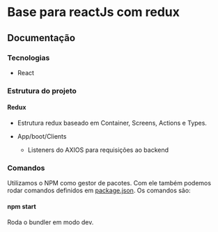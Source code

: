 # Base para reactJs com redux

## Documentação

### Tecnologias

- React

### Estrutura do projeto

#### Redux

- Estrutura redux baseado em Container, Screens, Actions e Types.

- App/boot/Clients
    - Listeners do AXIOS para requisições ao backend

### Comandos

Utilizamos o NPM como gestor de pacotes. Com ele também podemos rodar comandos definidos em [package.json](./package.json). Os comandos são:

#### npm start

Roda o bundler em modo dev.
